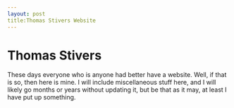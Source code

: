 ```yaml
---
layout: post
title:Thomas Stivers Website
---
```

# Thomas Stivers #
These days everyone who is anyone had better have a website. Well, if that is so, then here is mine. I will include miscellaneous stuff here, and I will likely go months or years without updating it, but be that as it may, at least I have put up something.